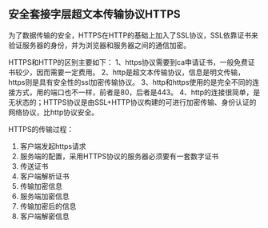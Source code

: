 ## 安全套接字层超文本传输协议HTTPS
为了数据传输的安全，HTTPS在HTTP的基础上加入了SSL协议，SSL依靠证书来验证服务器的身份，并为浏览器和服务器之间的通信加密。

HTTPS和HTTP的区别主要如下：
1、https协议需要到ca申请证书，一般免费证书较少，因而需要一定费用。
2、http是超文本传输协议，信息是明文传输，https则是具有安全性的ssl加密传输协议。
3、http和https使用的是完全不同的连接方式，用的端口也不一样，前者是80，后者是443。
4、http的连接很简单，是无状态的；HTTPS协议是由SSL+HTTP协议构建的可进行加密传输、身份认证的网络协议，比http协议安全。

HTTPS的传输过程：
1. 客户端发起https请求
2. 服务端的配置，采用HTTPS协议的服务器必须要有一套数字证书
3. 传送证书
4. 客户端解析证书
5. 传输加密信息
6. 服务端加密信息
7. 传输加密后的信息
8. 客户端解密信息
